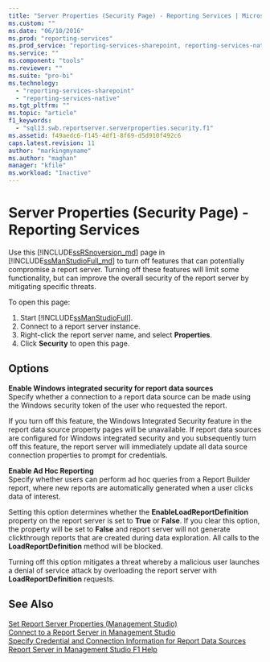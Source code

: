 ```yaml
---
title: "Server Properties (Security Page) - Reporting Services | Microsoft Docs"
ms.custom: ""
ms.date: "06/10/2016"
ms.prod: "reporting-services"
ms.prod_service: "reporting-services-sharepoint, reporting-services-native"
ms.service: ""
ms.component: "tools"
ms.reviewer: ""
ms.suite: "pro-bi"
ms.technology: 
  - "reporting-services-sharepoint"
  - "reporting-services-native"
ms.tgt_pltfrm: ""
ms.topic: "article"
f1_keywords: 
  - "sql13.swb.reportserver.serverproperties.security.f1"
ms.assetid: f49aedc6-f145-4df1-8f69-d5d910f492c6
caps.latest.revision: 11
author: "markingmyname"
ms.author: "maghan"
manager: "kfile"
ms.workload: "Inactive"
---
```

# Server Properties (Security Page) - Reporting Services
  Use this [!INCLUDE[ssRSnoversion_md](../../includes/ssrsnoversion-md.md)] page in [!INCLUDE[ssManStudioFull_md](../../includes/ssmanstudiofull-md.md)] to turn off features that can potentially compromise a report server. Turning off these features will limit some functionality, but can improve the overall security of the report server by mitigating specific threats.  
  
 To open this page:
 1) Start [!INCLUDE[ssManStudioFull](../../includes/ssmanstudiofull-md.md)].
 2) Connect to a report server instance.
 3) Right-click the report server name, and select **Properties**. 
 4) Click **Security** to open this page.  
  
## Options  
 **Enable Windows integrated security for report data sources**  
 Specify whether a connection to a report data source can be made using the Windows security token of the user who requested the report.  
  
 If you turn off this feature, the Windows Integrated Security feature in the report data source property pages will be unavailable. If report data sources are configured for Windows integrated security and you subsequently turn off this feature, the report server will immediately update all data source connection properties to prompt for credentials.  
  
 **Enable Ad Hoc Reporting**  
 Specify whether users can perform ad hoc queries from a Report Builder report, where new reports are automatically generated when a user clicks data of interest.  
  
 Setting this option determines whether the **EnableLoadReportDefinition** property on the report server is set to **True** or **False**. If you clear this option, the property will be set to **False** and report server will not generate clickthrough reports that are created during data exploration. All calls to the **LoadReportDefinition** method will be blocked.  
  
 Turning off this option mitigates a threat whereby a malicious user launches a denial of service attack by overloading the report server with **LoadReportDefinition** requests.  
  
## See Also  
 [Set Report Server Properties &#40;Management Studio&#41;](../../reporting-services/tools/set-report-server-properties-management-studio.md)   
 [Connect to a Report Server in Management Studio](../../reporting-services/tools/connect-to-a-report-server-in-management-studio.md)   
 [Specify Credential and Connection Information for Report Data Sources](../../reporting-services/report-data/specify-credential-and-connection-information-for-report-data-sources.md)   
 [Report Server in Management Studio F1 Help](../../reporting-services/tools/report-server-in-management-studio-f1-help.md)  
  
  
